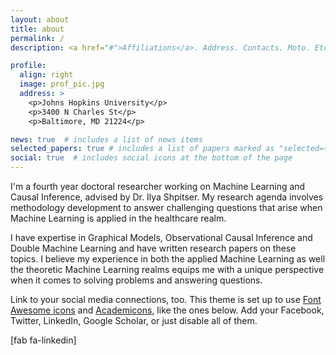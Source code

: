 ```yaml
---
layout: about
title: about
permalink: /
description: <a href="#">Affiliations</a>. Address. Contacts. Moto. Etc.

profile:
  align: right
  image: prof_pic.jpg
  address: >
    <p>Johns Hopkins University</p>
    <p>3400 N Charles St</p>
    <p>Baltimore, MD 21224</p>

news: true  # includes a list of news items
selected_papers: true # includes a list of papers marked as "selected={true}"
social: true  # includes social icons at the bottom of the page
---
```


I'm a fourth year doctoral researcher working on Machine Learning and Causal Inference, advised by Dr. Ilya Shpitser. My research agenda involves methodology development to answer challenging questions that arise when Machine Learning is applied in the healthcare realm. 

I have expertise in Graphical Models, Observational Causal Inference and Double Machine Learning and have written research papers on these topics. I believe my experience in both the applied Machine Learning as well the theoretic Machine Learning realms equips me with a unique perspective when it comes to solving problems and answering questions.

Link to your social media connections, too. This theme is set up to use [Font Awesome icons](http://fortawesome.github.io/Font-Awesome/) and [Academicons](https://jpswalsh.github.io/academicons/), like the ones below. Add your Facebook, Twitter, LinkedIn, Google Scholar, or just disable all of them.

[fab fa-linkedin]
